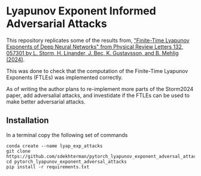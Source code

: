 # Lyapunov Exponent Informed Adversarial Attacks
 This repository replicates some of the results from, ["Finite-Time Lyapunov Exponents of Deep Neural Networks" from Physical Review Letters 132, 057301 by L. Storm, H. Linander,  J. Bec, K. Gustavsson, and B. Mehlig (2024)](https://doi.org/10.1103/PhysRevLett.132.057301).

This was done to check that the computation of the Finite-Time Lyapunov Exponents (FTLEs) was implemented correctly. 

As of writing the author plans to re-implement more parts of the Storm2024 paper, add adversalial attacks, and investidate if the FTLEs can be used to make better adversarial attacks.  

## Installation
In a terminal copy the following set of commands
```
conda create --name lyap_exp_attacks
git clone https://github.com/sdekhterman/pytorch_lyapunov_exponent_adversal_attacks.git
cd pytorch_lyapunov_exponent_adversal_attacks
pip install -r requirements.txt
```
